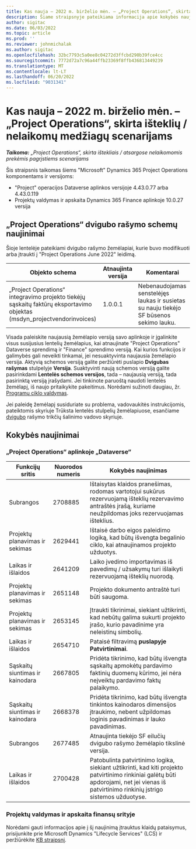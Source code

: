 ```yaml
---
title: Kas nauja – 2022 m. birželio mėn. – „Project Operations“, skirta išteklių / nelaikomų medžiagų scenarijams
description: Šiame straipsnyje pateikiama informacija apie kokybės naujinimus, kurie pasiekiami 2022 m. birželio mėnesio "Microsoft" Dynamics 365 Project Operations leidime, skirtuose išteklių / ne atsargų scenarijams.
author: sigitac
ms.date: 06/03/2022
ms.topic: article
ms.prod: ''
ms.reviewer: johnmichalak
ms.author: sigitac
ms.openlocfilehash: 32bc7793c5a0ee8c04272d3ffcbd290b39fce4cc
ms.sourcegitcommit: 7772d72a7c96a44ffb23369f8ffb436813449239
ms.translationtype: MT
ms.contentlocale: lt-LT
ms.lasthandoff: 06/20/2022
ms.locfileid: "9031341"
---
```

# <a name="whats-new-june-2022---project-operations-for-resourcenon-stocked-based-scenarios"></a>Kas nauja – 2022 m. birželio mėn. – „Project Operations“, skirta išteklių / nelaikomų medžiagų scenarijams

_**Taikoma:** „Project Operations“, skirta ištekliais / atsargose nelaikomomis prekėmis pagrįstiems scenarijams_

Šis straipsnis taikomas šiems "Microsoft" Dynamics 365 Project Operations komponentams ir versijoms:

- "Project" operacijos Dataverse aplinkos versijoje 4.43.0.77 arba 4.43.0.119
- Projektų valdymas ir apskaita Dynamics 365 Finance aplinkoje 10.0.27 versija

## <a name="project-operations-dual-write-maps-updates"></a>„Project Operations“ dvigubo rašymo schemų naujinimai

Šioje lentelėje pateikiami dvigubo rašymo žemėlapiai, kurie buvo modifikuoti arba įtraukti į "Project Operations June 2022" leidimą.

| Objekto schema | Atnaujinta versija | Komentarai |
| --- | --- | --- |
| „Project Operations“ integravimo projekto tiekėjų sąskaitų faktūrų eksportavimo objektas (msdyn_projectvendorinvoices) | 1.0.0.1 | Nebenaudojamas senstelėjęs laukas ir susietas su nauju tiekėjo SF būsenos sekimo lauku. |

Visada paleiskite naujausią žemėlapio versiją savo aplinkoje ir įgalinkite visus susijusius lentelių žemėlapius, kai atnaujinate "Project Operations" Dataverse sprendimą ir "Finance" sprendimo versiją. Kai kurios funkcijos ir galimybės gali neveikti tinkamai, jei nesuaktyvinta naujausia žemėlapio versija. Aktyvią schemos versiją galite peržiūrėti puslapio **Dvigubas rašymas** stulpelyje **Versija**. Suaktyvinti naują schemos versiją galite pasirinkdami **Lentelės schemos versijos**, tada – naujausią versiją, tada pasirinktą versiją įrašydami. Jei tinkinote paruoštą naudoti lentelės žemėlapį, iš naujo pritaikykite pakeitimus. Norėdami sužinoti daugiau, žr. [Programų ciklo valdymas](/dynamics365/fin-ops-core/dev-itpro/data-entities/dual-write/app-lifecycle-management).

Jei paleidę žemėlapį susiduriate su problema, vadovaukitės instrukcijomis, pateiktomis skyriuje Trūksta lentelės stulpelių žemėlapiuose, esančiame [dvigubo](/dynamics365/fin-ops-core/dev-itpro/data-entities/dual-write/dual-write-troubleshooting-finops-upgrades#missing-table-columns-issue-on-maps) rašymo trikčių šalinimo vadovo skyriuje.

## <a name="quality-updates"></a>Kokybės naujinimai

### <a name="project-operations-on-dataverse"></a>„Project Operations“ aplinkoje „Dataverse“

| Funkcijų sritis | Nuorodos numeris | Kokybės naujinimas |
| --- | --- | --- |
| Subrangos | 2708885 | Ištaisytas klaidos pranešimas, rodomas vartotojui sukūrus rezervuojamą išteklių rezervavimo antraštės įrašą, kuriame neužpildomas joks rezervuojamas išteklius. |
| Projektų planavimas ir sekimas | 2629441 | Ištaisė darbo eigos paleidimo logiką, kad būtų išvengta begalinio ciklo, kai atnaujinamos projekto užduotys. |
| Laikas ir išlaidos | 2641209 | Laiko įvedimo importavimas iš pavedimų / užsakymų turi išlaikyti rezervuojamą išteklių nuorodą. |
| Projektų planavimas ir sekimas | 2651148 | Projekto dokumento antraštė turi būti saugoma.|
| Projektų planavimas ir sekimas | 2653145 | Įtraukti tikrinimai, siekiant užtikrinti, kad nebūtų galima sukurti projekto įrašo, kurio pavadinime yra neleistinų simbolių. |
| Laikas ir išlaidos | 2654710 | Pataisė filtravimą **puslapyje Patvirtinimai**. |
| Sąskaitų siuntimas ir kainodara | 2667805 | Pridėta tikrinimo, kad būtų išvengta sąskaitų apmokėtų pardavimo faktinių duomenų kūrimo, jei nėra neįveiktų pardavimo faktų palaikymo. |
| Sąskaitų siuntimas ir kainodara | 2668378 | Pridėta tikrinimo, kad būtų išvengta tinkintos kainodaros dimensijos įtraukimo, nebent užpildomas loginis pavadinimas ir lauko pavadinimas. |
| Subrangos | 2677485 | Atnaujinta tiekėjo SF eilučių dvigubo rašymo žemėlapio tikslinė versija. |
| Laikas ir išlaidos | 2700428 | Patobulinta patvirtinimo logika, siekiant užtikrinti, kad kiti projekto patvirtinimo rinkiniai galėtų būti apdorojami, net jei vienas iš patvirtinimo rinkinių įstrigo sistemos užduotyse. |

### <a name="project-management-and-accounting-in-finance"></a>Projektų valdymas ir apskaita finansų srityje

Norėdami gauti informacijos apie į šį naujinimą įtrauktus klaidų pataisymus, prisijunkite prie Microsoft Dynamics "Lifecycle Services" (LCS) ir peržiūrėkite [KB straipsnį](https://fix.lcs.dynamics.com/Issue/Details?bugId=673271).
